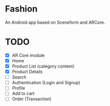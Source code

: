 # Fashion
An Android app based on Sceneform and ARCore.

# TODO
 - [x] AR Core module
 - [X] Home
 - [X] Product List (category content)
 - [X] Product Details
 - [ ] Search
 - [ ] Authentication (Login and Signup)
 - [ ] Profile
 - [ ] Add to cart
 - [ ] Order (Transaction)
